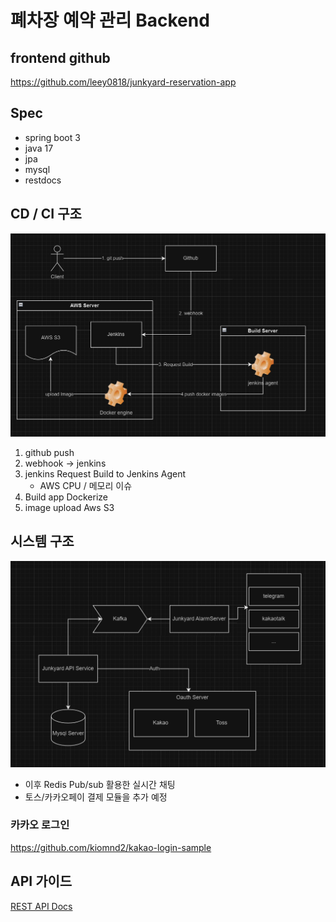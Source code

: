 # 폐차장 예약 관리 Backend

## frontend github
https://github.com/leey0818/junkyard-reservation-app

## Spec
* spring boot 3 
* java 17
* jpa
* mysql
* restdocs

## CD / CI 구조
![img_2.png](img_2.png)
1. github push
2. webhook -> jenkins
3. jenkins Request Build to Jenkins Agent 
   * AWS CPU / 메모리 이슈
4. Build app Dockerize
5. image upload Aws S3

## 시스템 구조
![img_1.png](img_1.png)
 * 이후 Redis Pub/sub 활용한 실시간 채팅
 * 토스/카카오페이 결제 모듈을 추가 예정

### 카카오 로그인
https://github.com/kiomnd2/kakao-login-sample

## API 가이드
[REST API Docs](http://3.35.254.168:38080/docs/index.html)

##
